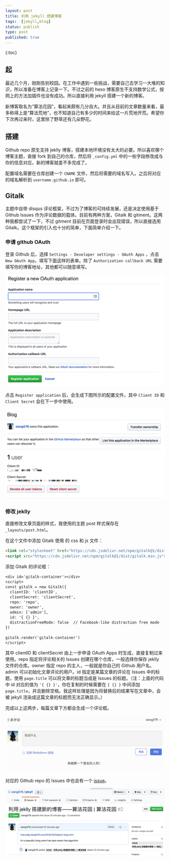 ```yaml
---
layout: post
title: 利用 jekyll 搭建博客
tags:  [jekyll,blog]
status: publish
type: post
published: true
---
```



{:toc}

## 起

最近几个月，刚刚告别校园。在工作中遇到一些挑战，需要自己去学习一大堆的知识，所以准备在博客上记录一下。不过之前的 hexo 博客原生不支持数学公式，按网上的方法加插件也没有成功。所以直接利用 jekyll 搭建一个新的博客。

新博客取名为“算法花园”，看起来颇有几分自大。并且从目前的文章数量来看，最多称得上是“算法荒地”，也不知道自己有多少的时间来给这一片荒地开荒。希望你下次再过来时，这里除了野草还有几朵野花。

## 搭建

Github repo 原生支持 jeklly 博客，搭建本地环境没有太大的必要。所以喜欢哪个博客主题，直接 fork 到自己的仓库，然后将 `_config.yml` 中的一些字段修改成与你的信息对应，新的博客就差不多完成了。

配置域名需要在仓库创建一个 `CNAME` 文件，然后将需要的域名写入。之后将对应的域名解析到 `username.github.io` 即可。

## Gitalk

主题中自带 disqus 评论框架，不过为了博客的可持续发展，还是决定使用基于 Github Issues 作为评论数据的载体。目前有两种方案，Gitalk 和 gitment。这两种我都尝试了一下，不过 gitment 目前在页面登录时会出现错误，所以直接选用 Gitalk。这个框架的引入也十分的简单，下面简单介绍一下。

### 申请 github OAuth

登录 Github 后，选择 `Settings - Developer settings - OAuth Apps` ，点击 `New OAuth App`，填写下面这样的表单。除了 `Authorization callback URL` 需要填写你的博客地址，其他都可以随意填写。

![-w775](/assets/media/15384470592888.jpg)

点击 `Register application` 后，会生成下图所示的配置文件。其中 `Client ID` 和 `Client Secret` 会在下一步中使用。

![-w763](/assets/media/15384474502098.jpg)

### 修改 jeklly 

直接修改文章页面的样式，我使用的主题 post 样式保存在 `_layouts/post.html`。

在这个文件中添加 Gitalk 使用 的 css 和 js 文件：

```html
<link rel="stylesheet" href="https://cdn.jsdelivr.net/npm/gitalk@1/dist/gitalk.css">
<script src="https://cdn.jsdelivr.net/npm/gitalk@1/dist/gitalk.min.js"></script>
```

添加 Gitalk 的评论框：

```
<div id='gitalk-container'></div>
<script>
const gitalk = new Gitalk({
  clientID: 'clientID',
  clientSecret: 'clientSecret',
  repo: 'repo',
  owner: 'owner',
  admin: ['admin'],
  id: '{ {} }',
  distractionFreeMode: false  // Facebook-like distraction free mode
})

gitalk.render('gitalk-container')
</script>
```

其中 clientID 和 clientSecret 由上一步申请 OAuth Apps 时生成，直接复制过来使用。repo 指定将评论相关的 Issues 创建在哪个仓库，一般选择你保存 jeklly 文件的仓库。owner 指定 repo 的主人，一般就是你自己的 Github 用户名。admin 可以初始化文章评论的用户。id 指定是某篇文章的评论在 Issues 中的标题，使用 `page.title` 可以将文章的标题当成是 Issues 的标题。（注：上面的代码中 id 对应的值为 `'{ {} }'`，你在复制的时候需要在 `{ {} }` 中间添加 `page.title`，并且删除空格。我这样处理是因为将替换后的结果写在文章中，会被 jekyll 渲染成这篇文章的标题而无法正确显示。）

完成以上这两步，每篇文章下方都会生成一个评论框。

![-w765](/assets/media/15384487576688.jpg)

对应的 Github repo 的 Issues 中也会有一个 [issue](https://github.com/xiang578/jekyll/issues/2)。

![-w1010](/assets/media/15384488255059.jpg)



